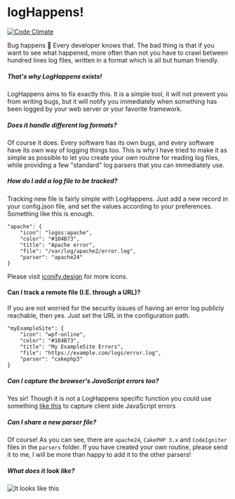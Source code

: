 logHappens!
=============
[![Code Climate](https://codeclimate.com/github/ToX82/logHappens/badges/gpa.svg)](https://codeclimate.com/github/ToX82/logHappens)

Bug happens 💩 Every developer knows that. The bad thing is that if you want to see what happened, more often than not you have to crawl between hundred lines log files, written in a format which is all but human friendly.


##### That's why LogHappens exists!

LogHappens aims to fix exactly this. It is a simple tool, it will not prevent you from writing bugs, but it will notify you immediately when something has been logged by your web server or your favorite framework.


##### Does it handle different log formats?

Of course it does. Every software has its own bugs, and every software have its own way of logging things too. This is why I have tried to make it as simple as possible to let you create your own routine for reading log files, while providing a few "standard" log parsers that you can immediately use.


##### How do I add a log file to be tracked?

Tracking new file is fairly simple with LogHappens. Just add a new record in your config.json file, and set the values according to your preferences. Something like this is enough.

    "apache": {
        "icon": "logos:apache",
        "color": "#104B73",
        "title": "Apache error",
        "file": "/var/log/apache2/error.log",
        "parser": "apache24"
    }

Please visit [iconify.design](https://iconify.design/icon-sets/?query=logos%3Aapache) for more icons.


#### Can I track a remote file (I.E. through a URL)?
If you are not worried for the security issues of having an error log publicly reachable, then yes. Just set the URL in the configuration path.

    "myExampleSite": {
        "icon": "wpf-online",
        "color": "#104B73",
        "title": "My ExampleSite Errors",
        "file": "https://example.com/logs/error.log",
        "parser": "cakephp3"
    }


##### Can I capture the browser's JavaScript errors too?
Yes sir! Though it is not a LogHappens specific function you could use something [like this](https://gist.github.com/ToX82/20134e5006823360f87ee2b54b95b681) to capture client side JavaScript errors


##### Can I share a new parser file?

Of course! As you can see, there are `apache24`, `CakePHP 3.x` and `CodeIgniter` files in the `parsers` folder. If you have created your own routine, please send it to me, I will be more than happy to add it to the other parsers!


##### What does it look like?

![It looks like this](https://user-images.githubusercontent.com/659492/74713643-4439d900-5229-11ea-938d-63ce808ea6fd.png)
